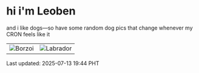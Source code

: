 # hi i'm Leoben

and i like dogs—so have some random dog pics that change whenever my CRON feels like it

|  |  |
|--------|----------|
| ![Borzoi](https://random-dog-vercel.vercel.app/api/random-borzoi?v=1752407058) | ![Labrador](https://random-dog-vercel.vercel.app/api/random-labrador?v=1752407058) |

Last updated: 2025-07-13 19:44 PHT
